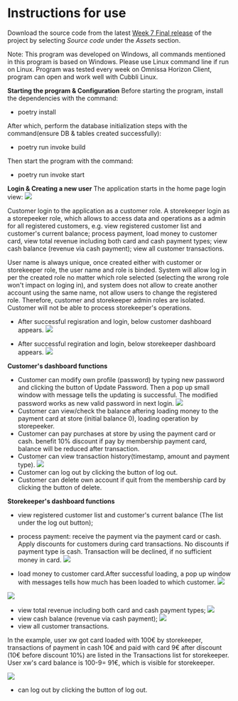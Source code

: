 # Instructions for use

Download the source code from the latest [Week 7 Final release](https://github.com/xiongxiaowen/ot-harjoitustyo/releases) of the project by selecting _Source code_ under the _Assets_ section.

Note: This program was developed on Windows, all commands mentioned in this program is based on Windows. Please use Linux command line if run on Linux. Program was tested every week on Omnissa Horizon Client, program can open and work well with Cubbli Linux.

**Starting the program & Configuration**
Before starting the program, install the dependencies with the command: 
- poetry install


After which, perform the database initialization steps with the command(ensure DB & tables created successfully):
- poetry run invoke build


Then start the program with the command:
- poetry run invoke start


**Login & Creating a new user**
The application starts in the home page login view:
![](./pic/login.png)

Customer login to the application as a customer role. A storekeeper login as a storepeeker role, which allows to access data and operations as a admin for all registered customers, e.g. view registered customer list and customer's current balance; process payment, load money to customer card, view total revenue including both card and cash payment types; view cash balance (revenue via cash payment); view all customer transactions.


User name is always unique, once created either with customer or storekeeper role, the user name and role is binded. System will allow log in per the created role no matter which role selected (selecting the wrong role won't impact on loging in), and system does not allow to create another account using the same name, not allow users to change the registered role. Therefore, customer and storekeeper admin roles are isolated. Customer will not be able to process storekeeper's operations.


- After successful regisration and login, below customer dashboard appears.
![](./pic/customerMatti_afterRegi.png)


- After successful regiration and login, below storekeeper dashboard appears. 
![](./pic/storekeeper_afterlogin.png)


**Customer's dashboard functions**
- Customer can modify own profile (password) by typing new password and clicking the button of Update Password. Then a pop up small window with message tells the updating is successful. The modified password works as new valid password in next login. 
![](./pic/changePass.png)
- Customer can view/check the balance aftering loading money to the payment card at store (initial balance 0), loading operation by storepeeker.
- Customer can pay purchases at store by using the payment card or cash. benefit 10% discount if pay by membership payment card, balance will be reduced after transaction.
- Customer can view transaction history(timestamp, amount and payment type). 
![](./pic/customer_afterlogin.png)
- Customer can log out by clicking the button of log out. 
- Customer can delete own account if quit from the membership card by clicking the button of delete.

**Storekeeper's dashboard functions**
- view registered customer list and customer's current balance (The list under the log out button); 
- process payment: receive the payment via the payment card or cash. Apply discounts for customers during card transactions. No discounts if payment type is cash. Transaction will be declined, if no sufficient money in card.
![](./pic/ProcessPayment.png)

- load money to customer card.After successful loading, a pop up window with messages tells how much has been loaded to which customer. 
![](./pic/LoadMoney.png)


![](./pic/Loadsuccessful.png)
- view total revenue including both card and cash payment types; 
![](./pic/TotalRevenue.png)
- view cash balance (revenue via cash payment); 
![](./pic/ReviewCash.png)
- view all customer transactions.


In the example, user xw got card loaded with 100€ by storekeeper, transactions of payment in cash 10€ and paid with card 9€ after discount (10€ before discount 10%) are listed in the Transactions list for storekeeper. User xw's card balance is 100-9= 91€, which is visible for storekeeper.


![](./pic/ReviewAllTra.png)

- can log out by clicking the button of log out.

